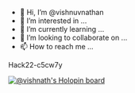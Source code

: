 - 👋 Hi, I’m @vishnuvnathan
- 👀 I’m interested in ...
- 🌱 I’m currently learning ...
- 💞️ I’m looking to collaborate on ...
- 📫 How to reach me ...

Hack22-c5cw7y



[![@vishnath's Holopin board](https://holopin.me/vishnath)](https://holopin.io/@vishnath)

<!---
vishnuvnathan/vishnuvnathan is a ✨ special ✨ repository because its `README.md` (this file) appears on your GitHub profile.
You can click the Preview link to take a look at your changes.
--->
